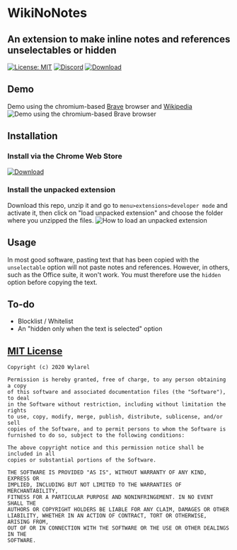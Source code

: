 # WikiNoNotes
## An extension to make inline notes and references unselectables or hidden
[![License: MIT](https://img.shields.io/badge/License-MIT-green.svg)](https://wylarel.com/mit/)
[![Discord](https://img.shields.io/badge/Chat-Discord-blue)](https://discord.gg/7qvmeh2)
[![Download](https://img.shields.io/badge/Download-Chrome%20Web%20Store-orange)](https://github.com/Wylarel/WikiNoNotes)

## Demo
Demo using the chromium-based [Brave](https://brave.com/) browser and [Wikipedia](https://wikipedia.org/)
![Demo using the chromium-based Brave browser](https://file.wylarel.com/wikinonotes.gif)

## Installation
### Install via the Chrome Web Store
[![Download](https://img.shields.io/badge/Download-Chrome%20Web%20Store-orange)](https://github.com/Wylarel/WikiNoNotes)

### Install the unpacked extension
Download this repo, unzip it and go to `menu>extensions>developer mode` and activate it, then click on "load unpacked extension" and choose the folder where you unzipped the files.
![How to load an unpacked extension](https://developer.chrome.com/static/images/get_started/load_extension.png)

## Usage
In most good software, pasting text that has been copied with the `unselectable` option will not paste notes and references. However, in others, such as the Office suite, it won't work. You must therefore use the `hidden` option before copying the text.

## To-do
- Blocklist / Whitelist
- An "hidden only when the text is selected" option

## [MIT License](https://wylarel.com/mit/)
```
Copyright (c) 2020 Wylarel

Permission is hereby granted, free of charge, to any person obtaining a copy
of this software and associated documentation files (the "Software"), to deal
in the Software without restriction, including without limitation the rights
to use, copy, modify, merge, publish, distribute, sublicense, and/or sell
copies of the Software, and to permit persons to whom the Software is
furnished to do so, subject to the following conditions:

The above copyright notice and this permission notice shall be included in all
copies or substantial portions of the Software.

THE SOFTWARE IS PROVIDED "AS IS", WITHOUT WARRANTY OF ANY KIND, EXPRESS OR
IMPLIED, INCLUDING BUT NOT LIMITED TO THE WARRANTIES OF MERCHANTABILITY,
FITNESS FOR A PARTICULAR PURPOSE AND NONINFRINGEMENT. IN NO EVENT SHALL THE
AUTHORS OR COPYRIGHT HOLDERS BE LIABLE FOR ANY CLAIM, DAMAGES OR OTHER
LIABILITY, WHETHER IN AN ACTION OF CONTRACT, TORT OR OTHERWISE, ARISING FROM,
OUT OF OR IN CONNECTION WITH THE SOFTWARE OR THE USE OR OTHER DEALINGS IN THE
SOFTWARE.
```
